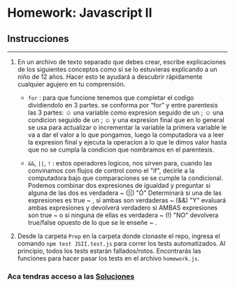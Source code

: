 # Homework: Javascript II

## Instrucciones
---
1. En un archivo de texto separado que debes crear, escribe explicaciones de los siguientes conceptos como si se lo estuvieras explicando a un niño de 12 años. Hacer esto te ayudará a descubrir rápidamente cualquier agujero en tu comprensión.

    * `for` : para que funcione tenemos que completar el codigo dividiendolo en 3 partes. se conforma por “for” y entre parentesis las 3 partes:
        ☺ una variable como expresion seguido de un ;
        ☺ una condicion seguido de un ;
        ☺ y una expresion final que en lo general se usa para actualizar o incrementar la variable
la primera variable le va a dar el valor a lo que pongamos, luego la computadora va a leer la expresion final y ejecuta la operacion a lo que le dimos valor hasta que no se cumpla la condicion que nombramos en el parentesis.

    * `&&`, `||`, `!` : estos operadores logicos, nos sirven para, cuando las convinamos con flujos de control como el "if", decirle a la computadora bajo que comparaciones se se cumple la condicional. Podemos combinar dos expresiones de igualdad y preguntar si alguna de las dos es verdadera ~  (||) "Ó" Determinará si una de las expresiones es true ~ , si ambas son verdaderas ~ (&&) "Y" evaluará ambas expresiones y devolverá verdadero si AMBAS expresiones son true ~ o si ninguna de ellas es verdadera ~ (!) "NO" devolvera true/false opuesto de lo que se le enseñe ~ . 

2. Desde la carpeta `Prep` en la carpeta donde clonaste el repo, ingresa el comando `npm test JSII.test.js` para correr los tests automatizados. Al principio, todos los tests estarán fallados/rotos. Encontrarás las funciones para hacer pasar los tests en el archivo `homework.js`.

### Aca tendras acceso a las [Soluciones](https://github.com/atralice/Curso.Prep.Henry/blob/solution/03-JS-II/homework/homework.js)